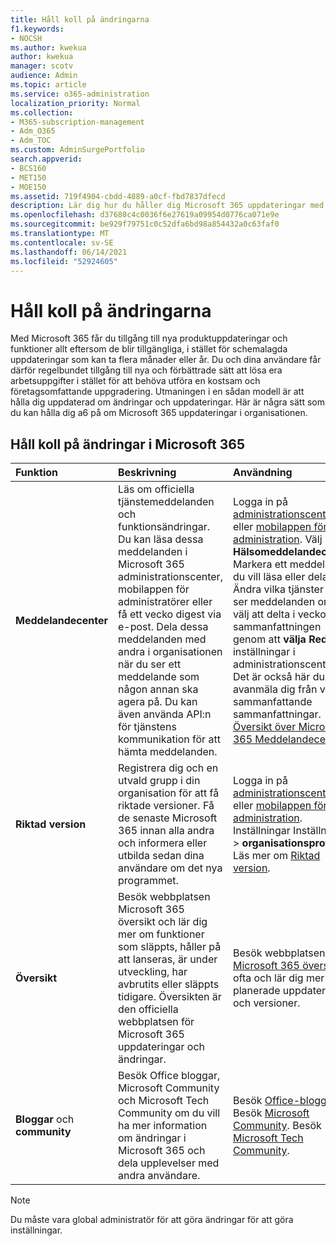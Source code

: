 ```yaml
---
title: Håll koll på ändringarna
f1.keywords:
- NOCSH
ms.author: kwekua
author: kwekua
manager: scotv
audience: Admin
ms.topic: article
ms.service: o365-administration
localization_priority: Normal
ms.collection:
- M365-subscription-management
- Adm_O365
- Adm_TOC
ms.custom: AdminSurgePortfolio
search.appverid:
- BCS160
- MET150
- MOE150
ms.assetid: 719f4904-cbdd-4889-a0cf-fbd7837dfecd
description: Lär dig hur du håller dig Microsoft 365 uppdateringar med hjälp av Meddelandecenter, Riktad version, Översikt, Bloggar och Community.
ms.openlocfilehash: d37680c4c0036f6e27619a09954d0776ca071e9e
ms.sourcegitcommit: be929f79751c0c52dfa6bd98a854432a0c63faf0
ms.translationtype: MT
ms.contentlocale: sv-SE
ms.lasthandoff: 06/14/2021
ms.locfileid: "52924605"
---
```

# <a name="stay-on-top-of-changes"></a>Håll koll på ändringarna

Med Microsoft 365 får du tillgång till nya produktuppdateringar och funktioner allt eftersom de blir tillgängliga, i stället för schemalagda uppdateringar som kan ta flera månader eller år. Du och dina användare får därför regelbundet tillgång till nya och förbättrade sätt att lösa era arbetsuppgifter i stället för att behöva utföra en kostsam och företagsomfattande uppgradering. Utmaningen i en sådan modell är att hålla dig uppdaterad om ändringar och uppdateringar. Här är några sätt som du kan hålla dig a6 på om Microsoft 365 uppdateringar i organisationen.

## <a name="stay-on-top-of-microsoft-365-changes"></a>Håll koll på ändringar i Microsoft 365

|Funktion|Beskrivning|Användning|
|:-----|:-----|:-----|
|**Meddelandecenter** <br/> |Läs om officiella tjänstemeddelanden och funktionsändringar. Du kan läsa dessa meddelanden i Microsoft 365 administrationscenter, mobilappen för administratörer eller få ett vecko digest via e-post. Dela dessa meddelanden med andra i organisationen när du ser ett meddelande som någon annan ska agera på. Du kan även använda API:n för tjänstens kommunikation för att hämta meddelanden.  <br/> |Logga in på [administrationscenter](../admin-overview/about-the-admin-center.md) eller [mobilappen för administration](../admin-overview/admin-mobile-app.md). Välj  \> **Hälsomeddelandecenter**. Markera ett meddelande du vill läsa eller dela.  <br/> Ändra vilka tjänster du ser meddelanden om eller välj att delta i vecko sammanfattningen genom att **välja Redigera** inställningar i administrationscentret. Det är också här du kan avanmäla dig från vecko sammanfattande sammanfattningar.  <br/> [Översikt över Microsoft 365 Meddelandecenter](message-center.md) <br/> |
|**Riktad version** <br/> |Registrera dig och en utvald grupp i din organisation för att få riktade versioner. Få de senaste Microsoft 365 innan alla andra och informera eller utbilda sedan dina användare om det nya programmet.  <br/> |Logga in på [administrationscenter](../admin-overview/about-the-admin-center.md) eller [mobilappen för administration](../admin-overview/admin-mobile-app.md). Inställningar Inställningar  \> **organisationsprofil.** \>  Läs mer om [Riktad version](release-options-in-office-365.md).  <br/> |
|**Översikt** <br/> |Besök webbplatsen Microsoft 365 översikt och lär dig mer om funktioner som släppts, håller på att lanseras, är under utveckling, har avbrutits eller släppts tidigare. Översikten är den officiella webbplatsen för Microsoft 365 uppdateringar och ändringar.  <br/> |Besök webbplatsen [Microsoft 365 översikt](https://www.microsoft.com/microsoft-365/roadmap) ofta och lär dig mer om planerade uppdateringar och versioner.  <br/> |
|**Bloggar** och **community** <br/> |Besök Office bloggar, Microsoft Community och Microsoft Tech Community om du vill ha mer information om ändringar i Microsoft 365 och dela upplevelser med andra användare.  <br/> |Besök [Office-bloggar](https://www.microsoft.com/en-us/microsoft-365/blog/). Besök [Microsoft Community](https://answers.microsoft.com). Besök [Microsoft Tech Community](https://techcommunity.microsoft.com).  <br/> |

> [!NOTE]
> Du måste vara global administratör för att göra ändringar för att göra inställningar.
